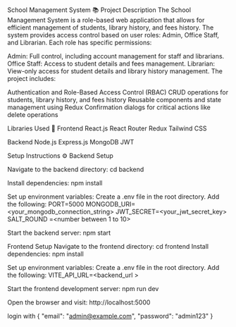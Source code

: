 School Management System 📚
Project Description
The School Management System is a role-based web application that allows for efficient management of students, library history, and fees history. The system provides access control based on user roles: Admin, Office Staff, and Librarian.
Each role has specific permissions:

Admin: Full control, including account management for staff and librarians.
Office Staff: Access to student details and fees management.
Librarian: View-only access for student details and library history management.
The project includes:

Authentication and Role-Based Access Control (RBAC)
CRUD operations for students, library history, and fees history
Reusable components and state management using Redux
Confirmation dialogs for critical actions like delete operations


Libraries Used 🧰
Frontend
  React.js
  React Router
  Redux
  Tailwind CSS
    
Backend
  Node.js
  Express.js
  MongoDB
  JWT


Setup Instructions ⚙️
Backend Setup

Navigate to the backend directory:
cd backend

Install dependencies:
npm install

Set up environment variables:
Create a .env file in the root directory.
Add the following:
PORT=5000
MONGODB_URI=<your_mongodb_connection_string>
JWT_SECRET=<your_jwt_secret_key>
SALT_ROUND =<number between 1 to 10>

Start the backend server:
npm start

Frontend Setup
Navigate to the frontend directory:
cd frontend
Install dependencies:
npm install

Set up environment variables:
Create a .env file in the root directory.
Add the following:
VITE_API_URL=<backend_url >

Start the frontend development server:
npm run dev

Open the browser and visit:
http://localhost:5000

login with
{
  "email": "admin@example.com",
  "password": "admin123"
}
